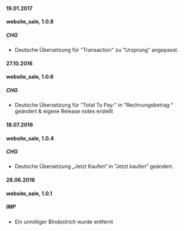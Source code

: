 #### 19.01.2017
#### website_sale, 1.0.8
##### CHG
- Deutsche Übersetzung für "Transaction" zu "Ursprung" angepasst.

#### 27.10.2016
#### website_sale, 1.0.6
##### CHG
- Deutsche Übersetzung für "Total To Pay:" in "Rechnungsbetrag:" geändert & eigene Release notes erstellt

#### 18.07.2016
#### website_sale, 1.0.4
##### CHG
- Deutsche Übersetzung „Jetzt Kaufen“ in "Jetzt kaufen" geändert.

#### 28.06.2016
#### website_sale, 1.0.1
##### IMP
- Ein unnötiger Bindestrich wurde entfernt

